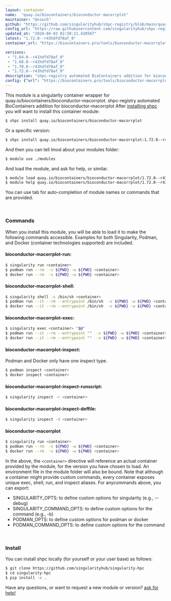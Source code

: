 ```yaml
---
layout: container
name:  "quay.io/biocontainers/bioconductor-macorrplot"
maintainer: "@vsoch"
github: "https://github.com/singularityhub/shpc-registry/blob/main/quay.io/biocontainers/bioconductor-macorrplot/container.yaml"
config_url: "https://raw.githubusercontent.com/singularityhub/shpc-registry/main/quay.io/biocontainers/bioconductor-macorrplot/container.yaml"
updated_at: "2024-04-03 02:50:21.410567"
latest: "1.72.0--r43hdfd78af_0"
container_url: "https://biocontainers.pro/tools/bioconductor-macorrplot"

versions:
 - "1.64.0--r41hdfd78af_0"
 - "1.68.0--r42hdfd78af_0"
 - "1.70.0--r43hdfd78af_0"
 - "1.72.0--r43hdfd78af_0"
description: "shpc-registry automated BioContainers addition for bioconductor-macorrplot"
config: {"url": "https://biocontainers.pro/tools/bioconductor-macorrplot", "maintainer": "@vsoch", "description": "shpc-registry automated BioContainers addition for bioconductor-macorrplot", "latest": {"1.72.0--r43hdfd78af_0": "sha256:5e346e51e4fdab164fa8f5e601f9d4f411905d961fc45b369ba7b0229fde11c6"}, "tags": {"1.64.0--r41hdfd78af_0": "sha256:b56c70fb4e363e6bd87cf3228a58fbd67e651ba6d03540b841058fed346e2bc6", "1.68.0--r42hdfd78af_0": "sha256:2ed226994dbfeae00c1b31570f58ca034f4cb89bc1fc57ef3d929ce57228b7d8", "1.70.0--r43hdfd78af_0": "sha256:4116e8ab5d18d3acf34ade946bb18985745127e01892987bddb991fde0d3c99a", "1.72.0--r43hdfd78af_0": "sha256:5e346e51e4fdab164fa8f5e601f9d4f411905d961fc45b369ba7b0229fde11c6"}, "docker": "quay.io/biocontainers/bioconductor-macorrplot"}
---
```


This module is a singularity container wrapper for quay.io/biocontainers/bioconductor-macorrplot.
shpc-registry automated BioContainers addition for bioconductor-macorrplot
After [installing shpc](#install) you will want to install this container module:


```bash
$ shpc install quay.io/biocontainers/bioconductor-macorrplot
```

Or a specific version:

```bash
$ shpc install quay.io/biocontainers/bioconductor-macorrplot:1.72.0--r43hdfd78af_0
```

And then you can tell lmod about your modules folder:

```bash
$ module use ./modules
```

And load the module, and ask for help, or similar.

```bash
$ module load quay.io/biocontainers/bioconductor-macorrplot/1.72.0--r43hdfd78af_0
$ module help quay.io/biocontainers/bioconductor-macorrplot/1.72.0--r43hdfd78af_0
```

You can use tab for auto-completion of module names or commands that are provided.

<br>

### Commands

When you install this module, you will be able to load it to make the following commands accessible.
Examples for both Singularity, Podman, and Docker (container technologies supported) are included.

#### bioconductor-macorrplot-run:

```bash
$ singularity run <container>
$ podman run --rm  -v ${PWD} -w ${PWD} <container>
$ docker run --rm  -v ${PWD} -w ${PWD} <container>
```

#### bioconductor-macorrplot-shell:

```bash
$ singularity shell -s /bin/sh <container>
$ podman run --it --rm --entrypoint /bin/sh  -v ${PWD} -w ${PWD} <container>
$ docker run --it --rm --entrypoint /bin/sh  -v ${PWD} -w ${PWD} <container>
```

#### bioconductor-macorrplot-exec:

```bash
$ singularity exec <container> "$@"
$ podman run --it --rm --entrypoint ""  -v ${PWD} -w ${PWD} <container> "$@"
$ docker run --it --rm --entrypoint ""  -v ${PWD} -w ${PWD} <container> "$@"
```

#### bioconductor-macorrplot-inspect:

Podman and Docker only have one inspect type.

```bash
$ podman inspect <container>
$ docker inspect <container>
```

#### bioconductor-macorrplot-inspect-runscript:

```bash
$ singularity inspect -r <container>
```

#### bioconductor-macorrplot-inspect-deffile:

```bash
$ singularity inspect -d <container>
```



#### bioconductor-macorrplot

```bash
$ singularity run <container>
$ podman run --rm  -v ${PWD} -w ${PWD} <container>
$ docker run --rm  -v ${PWD} -w ${PWD} <container>
```


In the above, the `<container>` directive will reference an actual container provided
by the module, for the version you have chosen to load. An environment file in the
module folder will also be bound. Note that although a container
might provide custom commands, every container exposes unique exec, shell, run, and
inspect aliases. For anycommands above, you can export:

 - SINGULARITY_OPTS: to define custom options for singularity (e.g., --debug)
 - SINGULARITY_COMMAND_OPTS: to define custom options for the command (e.g., -b)
 - PODMAN_OPTS: to define custom options for podman or docker
 - PODMAN_COMMAND_OPTS: to define custom options for the command

<br>

### Install

You can install shpc locally (for yourself or your user base) as follows:

```bash
$ git clone https://github.com/singularityhub/singularity-hpc
$ cd singularity-hpc
$ pip install -e .
```

Have any questions, or want to request a new module or version? [ask for help!](https://github.com/singularityhub/singularity-hpc/issues)